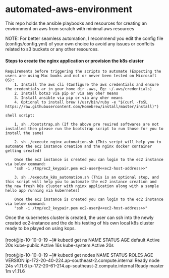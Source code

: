 # automated-aws-environment
This repo holds the ansible playbooks and resources for creating an environment on aws from scratch with minimal aws resources

NOTE: For better seamless automation, I recommend you edit the config file (configs/config.yml) of your own choice to avoid any issues or conflcits related to s3 buckets or any other resources.

#### Steps to create the nginx application or provision the k8s cluster ####
    Requirements before triggering the scripts to automate (Expecting the users are using Mac books and not or never been tested on Microsoft OS):
        1. Install the aws cli (Configure the aws credentials and ensure the credentials ar in your home dir .aws, Eg: ~/.aws/credentials)
        2. Install boto3 via pip or via any oher means
        3. Install ansible via pip or via any oher means
        4. Optional to install brew (/usr/bin/ruby -e "$(curl -fsSL https://raw.githubusercontent.com/Homebrew/install/master/install)")

    shell script:

        1. sh ./bootstrap.sh (If the above pre reuired softwares are not installed then please run the bootstrap script to run those for you to install the same)

        2. sh ./execute_nginx_automation.sh (This script will help you to automate the ec2 instance creation and the nginx docker container getting created)

        Once the ec2 instance is created you can login to the ec2 instance via below command:
        "ssh -i /tmp/ec2_keypair.pem ec2-user@<<ec2-host-address>>"

        3. sh ./execute_k8s_automation.sh (This is an optional step, and this script will help you to automate the ec2 instance creation and the new fresh k8s cluster with nginx application along with a sample hello app running via kubernetes)

        Once the ec2 instance is created you can login to the ec2 instance via below command:
        "ssh -i /tmp/ec2_keypair.pem ec2-user@<<ec2-host-address>>"

Once the kubernetes cluster is created, the user can ssh into the newly created ec2-instance and the do his testing of his own local k8s cluster ready to be played on using kops.

####
[root@ip-10-10-0-19 ~]# kubectl get ns
NAME          STATUS   AGE
default       Active   20s
kube-public   Active   16s
kube-system   Active   20s

[root@ip-10-10-0-19 ~]# kubectl get nodes
NAME                                               STATUS   ROLES    AGE   VERSION
ip-172-20-40-224.ap-southeast-2.compute.internal   Ready    node     24s   v1.11.6
ip-172-20-61-214.ap-southeast-2.compute.internal   Ready    master   1m    v1.11.6

